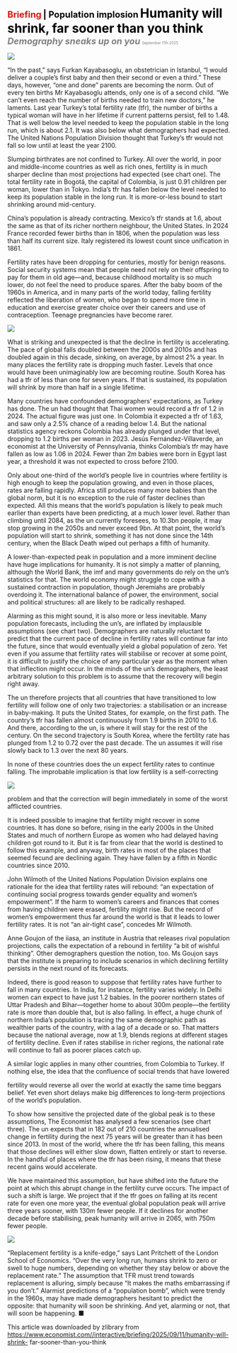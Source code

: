 <span style="color:#E3120B; font-size:14.9pt; font-weight:bold;">Briefing</span> <span style="color:#000000; font-size:14.9pt; font-weight:bold;">| Population implosion</span>
<span style="color:#000000; font-size:21.0pt; font-weight:bold;">Humanity will shrink, far sooner than you think</span>
<span style="color:#808080; font-size:14.9pt; font-weight:bold; font-style:italic;">Demography sneaks up on you</span>
<span style="color:#808080; font-size:6.2pt;">September 11th 2025</span>

![](../images/013_Humanity_will_shrink_far_sooner_than_you_think/p0056_img01.jpeg)

“In the past,” says Furkan Kayabasoglu, an obstetrician in Istanbul, “I would deliver a couple’s first baby and then their second or even a third.” These days, however, “one and done” parents are becoming the norm. Out of every ten births Mr Kayabasoglu attends, only one is of a second child. “We can’t even reach the number of births needed to train new doctors,” he laments. Last year Turkey’s total fertility rate (tfr), the number of births a typical woman will have in her lifetime if current patterns persist, fell to 1.48. That is well below the level needed to keep the population stable in the long run, which is about 2.1. It was also below what demographers had expected. The United Nations Population Division thought that Turkey’s tfr would not fall so low until at least the year 2100.

Slumping birthrates are not confined to Turkey. All over the world, in poor and middle-income countries as well as rich ones, fertility is in much sharper decline than most projections had expected (see chart one). The total fertility rate in Bogotá, the capital of Colombia, is just 0.91 children per woman, lower than in Tokyo. India’s tfr has fallen below the level needed to keep its population stable in the long run. It is more-or-less bound to start shrinking around mid-century.

China’s population is already contracting. Mexico’s tfr stands at 1.6, about the same as that of its richer northern neighbour, the United States. In 2024 France recorded fewer births than in 1806, when the population was less than half its current size. Italy registered its lowest count since unification in 1861.

Fertility rates have been dropping for centuries, mostly for benign reasons. Social security systems mean that people need not rely on their offspring to pay for them in old age—and, because childhood mortality is so much lower, do not feel the need to produce spares. After the baby boom of the 1960s in America, and in many parts of the world today, falling fertility reflected the liberation of women, who began to spend more time in education and exercise greater choice over their careers and use of contraception. Teenage pregnancies have become rarer.

![](../images/013_Humanity_will_shrink_far_sooner_than_you_think/p0057_img01.jpeg)

What is striking and unexpected is that the decline in fertility is accelerating. The pace of global falls doubled between the 2000s and 2010s and has doubled again in this decade, sinking, on average, by almost 2% a year. In many places the fertility rate is dropping much faster. Levels that once would have been unimaginably low are becoming routine. South Korea has had a tfr of less than one for seven years. If that is sustained, its population will shrink by more than half in a single lifetime.

Many countries have confounded demographers’ expectations, as Turkey has done. The un had thought that Thai women would record a tfr of 1.2 in 2024. The actual figure was just one. In Colombia it expected a tfr of 1.63, and saw only a 2.5% chance of a reading below 1.4. But the national statistics agency reckons Colombia has already plunged under that level, dropping to 1.2 births per woman in 2023. Jesús Fernández-Villaverde, an economist at the University of Pennsylvania, thinks Colombia’s tfr may have fallen as low as 1.06 in 2024. Fewer than 2m babies were born in Egypt last year, a threshold it was not expected to cross before 2100.

Only about one-third of the world’s people live in countries where fertility is high enough to keep the population growing, and even in those places, rates are falling rapidly. Africa still produces many more babies than the global norm, but it is no exception to the rule of faster declines than expected. All this means that the world’s population is likely to peak much earlier than experts have been predicting, at a much lower level. Rather than climbing until 2084, as the un currently foresees, to 10.3bn people, it may stop growing in the 2050s and never exceed 9bn. At that point, the world’s population will start to shrink, something it has not done since the 14th century, when the Black Death wiped out perhaps a fifth of humanity.

A lower-than-expected peak in population and a more imminent decline have huge implications for humanity. It is not simply a matter of planning, although the World Bank, the imf and many governments do rely on the un’s statistics for that. The world economy might struggle to cope with a sustained contraction in population, though Jeremiahs are probably overdoing it. The international balance of power, the environment, social and political structures: all are likely to be radically reshaped.

Alarming as this might sound, it is also more or less inevitable. Many population forecasts, including the un’s, are inflated by implausible assumptions (see chart two). Demographers are naturally reluctant to predict that the current pace of decline in fertility rates will continue far into the future, since that would eventually yield a global population of zero. Yet even if you assume that fertility rates will stabilise or recover at some point, it is difficult to justify the choice of any particular year as the moment when that inflection might occur. In the minds of the un’s demographers, the least arbitrary solution to this problem is to assume that the recovery will begin right away.

The un therefore projects that all countries that have transitioned to low fertility will follow one of only two trajectories: a stabilisation or an increase in baby-making. It puts the United States, for example, on the first path. The country’s tfr has fallen almost continuously from 1.9 births in 2010 to 1.6. And there, according to the un, is where it will stay for the rest of the century. On the second trajectory is South Korea, where the fertility rate has plunged from 1.2 to 0.72 over the past decade. The un assumes it will rise slowly back to 1.3 over the next 80 years.

In none of these countries does the un expect fertility rates to continue falling. The improbable implication is that low fertility is a self-correcting

![](../images/013_Humanity_will_shrink_far_sooner_than_you_think/p0059_img01.jpeg)

problem and that the correction will begin immediately in some of the worst afflicted countries.

It is indeed possible to imagine that fertility might recover in some countries. It has done so before, rising in the early 2000s in the United States and much of northern Europe as women who had delayed having children got round to it. But it is far from clear that the world is destined to follow this example, and anyway, birth rates in most of the places that seemed fecund are declining again. They have fallen by a fifth in Nordic countries since 2010.

John Wilmoth of the United Nations Population Division explains one rationale for the idea that fertility rates will rebound: “an expectation of continuing social progress towards gender equality and women’s empowerment”. If the harm to women’s careers and finances that comes from having children were erased, fertility might rise. But the record of women’s empowerment thus far around the world is that it leads to lower fertility rates. It is not “an air-tight case”, concedes Mr Wilmoth.

Anne Goujon of the iiasa, an institute in Austria that releases rival population projections, calls the expectation of a rebound in fertility “a bit of wishful thinking”. Other demographers question the notion, too. Ms Goujon says that the institute is preparing to include scenarios in which declining fertility persists in the next round of its forecasts.

Indeed, there is good reason to suppose that fertility rates have further to fall in many countries. In India, for instance, fertility varies widely. In Delhi women can expect to have just 1.2 babies. In the poorer northern states of Uttar Pradesh and Bihar—together home to about 300m people—the fertility rate is more than double that, but is also falling. In effect, a huge chunk of northern India’s population is tracing the same demographic path as wealthier parts of the country, with a lag of a decade or so. That matters because the national average, now at 1.9, blends regions at different stages of fertility decline. Even if rates stabilise in richer regions, the national rate will continue to fall as poorer places catch up.

A similar logic applies in many other countries, from Colombia to Turkey. If nothing else, the idea that the confluence of social trends that have lowered

fertility would reverse all over the world at exactly the same time beggars belief. Yet even short delays make big differences to long-term projections of the world’s population.

To show how sensitive the projected date of the global peak is to these assumptions, The Economist has analysed a few scenarios (see chart three). The un expects that in 182 out of 210 countries the annualised change in fertility during the next 75 years will be greater than it has been since 2013. In most of the world, where the tfr has been falling, this means that those declines will either slow down, flatten entirely or start to reverse. In the handful of places where the tfr has been rising, it means that these recent gains would accelerate.

We have maintained this assumption, but have shifted into the future the point at which this abrupt change in the fertility curve occurs. The impact of such a shift is large. We project that if the tfr goes on falling at its recent rate for even one more year, the eventual global population peak will arrive three years sooner, with 130m fewer people. If it declines for another decade before stabilising, peak humanity will arrive in 2065, with 750m fewer people.

![](../images/013_Humanity_will_shrink_far_sooner_than_you_think/p0061_img01.jpeg)

“Replacement fertility is a knife-edge,” says Lant Pritchett of the London School of Economics. “Over the very long run, humans shrink to zero or swell to huge numbers, depending on whether they stay below or above the replacement rate.” The assumption that TFR must trend towards replacement is alluring, simply because “It makes the maths embarrassing if you don’t.” Alarmist predictions of a “population bomb”, which were trendy in the 1960s, may have made demographers hesitant to predict the opposite: that humanity will soon be shrinking. And yet, alarming or not, that will soon be happening. ■

This article was downloaded by zlibrary from https://www.economist.com//interactive/briefing/2025/09/11/humanity-will-shrink- far-sooner-than-you-think